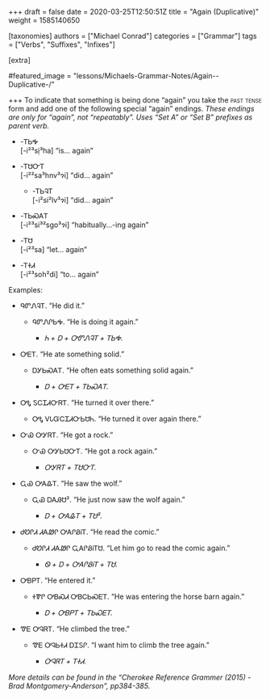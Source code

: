 +++
draft = false
date = 2020-03-25T12:50:51Z
title = "Again (Duplicative)"
weight = 1585140650

[taxonomies]
authors = ["Michael Conrad"]
categories = ["Grammar"]
tags = ["Verbs", "Suffixes", "Infixes"]

[extra]

#featured_image = "lessons/Michaels-Grammar-Notes/Again--Duplicative-/"

+++
To indicate that something is being done “again” you take the
<span style="font-variant:small-caps;">past tense</span> form and add
one of the following special “again” endings. *These endings are only
for “again”, not “repeatably”. Uses “Set A” or “Set B” prefixes as
parent verb.*
<!-- more -->
  - \-ᎢᏏᎭ  
    \[-i²³sị³ha\] “is… again”

  - \-ᎢᏌᏅᎢ  
    \[-i²²sa³hnv³ɂi\] “did… again”
    
      - \-ᎢᏏᎸᎢ  
        \[-i²si²lv³ɂi\] “did… again”

  - \-ᎢᏏᏍᎪᎢ  
    \[-i²³si³²sgo³ɂi\] “habitually…-ing again”

  - \-ᎢᏌ  
    \[-i²³sa\] “let… again”

  - \-ᎢᏐᏗ  
    \[-i²³soh²di\] “to… again”

Examples:

  - ᏄᏛᏁᎸᎢ. “He did it.”
    
      - ᏄᏛᏁᎵᏏᎭ. “He is doing it again.”
        
          - *Ꮒ + Ꭰ + ᎤᏛᏁᎸᎢ + ᎢᏏᎭ.*

  - ᎤᎬᎢ. “He ate something solid.”
    
      - ᎠᎩᏏᏍᎪᎢ. “He often eats something solid again.”
        
          - *Ꭰ + ᎤᎬᎢ + ᎢᏏᏍᎪᎢ.*

  - ᎤᎿ ᏚᏟᏆᏗᏅᏒᎢ. “He turned it over there.”
    
      - ᎤᎿ ᏙᏓᏳᏟᏆᏗᏅᏏᏌᏂ. “He turned it over again there.”

  - ᏅᏯ ᎤᎩᏒᎢ. “He got a rock.”
    
      - ᏅᏯ ᎤᎩᏏᏌᏅᎢ. “He got a rock again.”
        
          - *ᎤᎩᏒᎢ + ᎢᏌᏅᎢ.*

  - ᏩᏯ ᎤᎪᎲᎢ. “He saw the wolf.”
    
      - ᏩᏯ ᎠᎪᎯᏌ². “He just now saw the wolf again.”
        
          - *Ꭰ + ᎤᎪᎲᎢ + ᎢᏌ².*

  - ᏧᏬᎵᏗ ᏗᎪᏪᎵ ᎤᎪᎵᏰᎥᎢ. “He read the comic.”
    
      - ᏧᏬᎵᏗ ᏗᎪᏪᎵ ᏩᎪᎵᏰᎥᎢᏌ. “Let him go to read the comic again.”
        
          - *Ꮻ + Ꭰ + ᎤᎪᎵᏰᎥᎢ + ᎢᏌ.*

  - ᎤᏴᏢᎢ. “He entered it.”
    
      - ᏐᏈᎵ ᎤᏴᏍᏗ ᎤᏴᏟᏏᏍᎬᎢ. “He was entering the horse barn again.”
        
          - *Ꭰ + ᎤᏴᏢᎢ + ᎢᏏᏍᎬᎢ.*

  - ᏡᎬ ᎤᎸᏒᎢ. “He climbed the tree.”
    
      - ᏡᎬ ᎤᎸᏏᏐᏗ ᎠᏆᏚᎵ. “I want him to climb the tree again.”
        
          - *ᎤᎸᏒᎢ + ᎢᏐᏗ.*

*More details can be found in the “Cherokee Reference Grammer (2015) -
Brad Montgomery-Anderson”, pp384-385.*